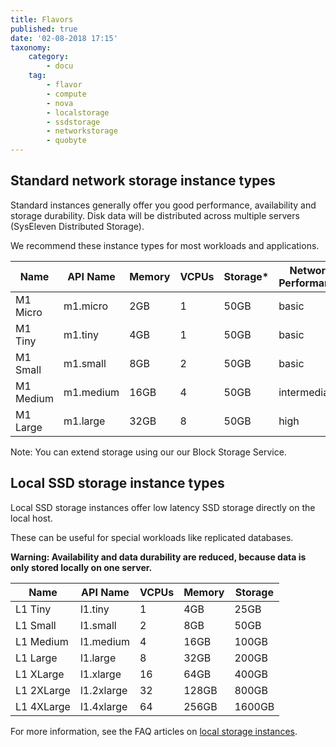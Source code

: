 ```yaml
---
title: Flavors
published: true
date: '02-08-2018 17:15'
taxonomy:
    category:
        - docu
    tag:
        - flavor
        - compute
        - nova
        - localstorage
        - ssdstorage
        - networkstorage
        - quobyte
---
```


## Standard network storage instance types

Standard instances generally offer you good performance, availability and storage durability. Disk data will be distributed across multiple servers (SysEleven Distributed Storage).

We recommend these instance types for most workloads and applications.

Name      | API Name    | Memory | VCPUs | Storage* | Network Performance
----------|-------------|--------|-------|----------|--------------------
M1 Micro  |  m1.micro   |  2GB   |   1   |   50GB   | basic
M1 Tiny   |  m1.tiny    |  4GB   |   1   |   50GB   | basic
M1 Small  |  m1.small   |  8GB   |   2   |   50GB   | basic
M1 Medium |  m1.medium  |  16GB  |   4   |   50GB   | intermediate
M1 Large  |  m1.large   |  32GB  |   8   |   50GB   | high


Note: You can extend storage using our our Block Storage Service.

## Local SSD storage instance types

Local SSD storage instances offer low latency SSD storage directly on the local host.

These can be useful for special workloads like replicated databases.

**Warning: Availability and data durability are reduced, because data is only stored locally on one server.**


Name        | API Name    | VCPUs | Memory | Storage
------------|-------------|-------|--------|----------
L1 Tiny     | l1.tiny     |   1   |  4GB   |   25GB
L1 Small    | l1.small    |   2   |  8GB   |   50GB
L1 Medium   | l1.medium   |   4   |  16GB  |  100GB
L1 Large    | l1.large    |   8   |  32GB  |  200GB
L1 XLarge   | l1.xlarge   |  16   |  64GB  |  400GB
L1 2XLarge  | l1.2xlarge  |  32   | 128GB  |  800GB
L1 4XLarge  | l1.4xlarge  |  64   | 256GB  | 1600GB

For more information, see the FAQ articles on [local storage instances](../../../faq/en/taxonomy?name=tag&val=localstorage).